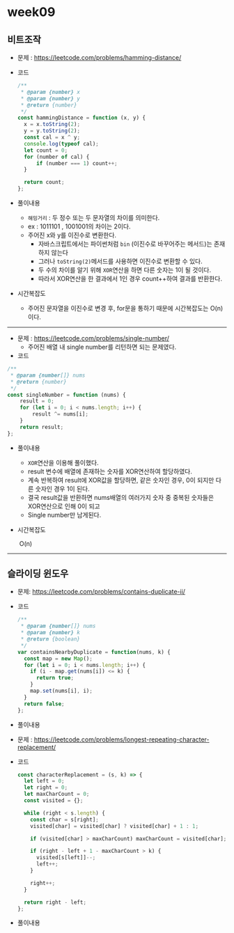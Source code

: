 # week09



## 비트조작

- 문제 : https://leetcode.com/problems/hamming-distance/

- 코드

  ```javascript
  /**
   * @param {number} x
   * @param {number} y
   * @return {number}
   */
  const hammingDistance = function (x, y) {
  	x = x.toString(2);
  	y = y.toString(2);
  	const cal = x ^ y;
  	console.log(typeof cal);
  	let count = 0;
  	for (number of cal) {
  		if (number === 1) count++;
  	}
  
  	return count;
  };
  ```

  

- 풀이내용

  - `해밍거리` : 두 정수 또는 두 문자열의 차이를 의미한다.
  - ex : 1011101 , 1001001의 차이는 2이다.
  - 주어진 x와 y를 이진수로 변환한다.
    - 자바스크립트에서는 파이썬처럼 `bin` (이진수로 바꾸어주는 메서드)는 존재하지 않는다
    - 그러나 `toString(2)`메서드를 사용하면 이진수로 변환할 수 있다.
    - 두 수의 차이를 알기 위해 `XOR`연산을 하면 다른 숫자는 1이 될 것이다.
    - 따라서 XOR연산을 한 결과에서 1인 경우 count++하여 결과를 반환한다.

- 시간복잡도

  - 주어진 문자열을 이진수로 변경 후, for문을 통하기 때문에 시간복잡도는 O(n)이다.

----

- 문제 : https://leetcode.com/problems/single-number/
  - 주어진 배열 내 single number를 리턴하면 되는 문제였다.
- 코드

```javascript
/**
 * @param {number[]} nums
 * @return {number}
 */
const singleNumber = function (nums) {
	result = 0;
	for (let i = 0; i < nums.length; i++) {
		result ^= nums[i];
	}
	return result;
};
```



- 풀이내용

  - `XOR`연산을 이용해 풀이했다.
  - result 변수에 배열에 존재하는 숫자를 XOR연산하여 할당하였다.
  - 계속 반복하여 result에 XOR값을 할당하면, 같은 숫자인 경우, 0이 되지만 다른 숫자인 경우 1이 된다.
  - 결국 result값을 반환하면 nums배열의 여러가지 숫자 중 중복된 숫자들은 XOR연산으로 인해 0이 되고
  - Single number만 남게된다.

- 시간복잡도

  ​	O(n)

---

## 슬라이딩 윈도우

- 문제: https://leetcode.com/problems/contains-duplicate-ii/

- 코드

  ```javascript
  /**
   * @param {number[]} nums
   * @param {number} k
   * @return {boolean}
   */
  var containsNearbyDuplicate = function(nums, k) {
    const map = new Map();
    for (let i = 0; i < nums.length; i++) {
      if (i - map.get(nums[i]) <= k) {
        return true;
      }
      map.set(nums[i], i);
    }
    return false;
  };
  ```

  

- 풀이내용



- 문제 : https://leetcode.com/problems/longest-repeating-character-replacement/

- 코드

  ```javascript
  const characterReplacement = (s, k) => {
    let left = 0;
    let right = 0;
    let maxCharCount = 0;
    const visited = {};
  
    while (right < s.length) {
      const char = s[right];
      visited[char] = visited[char] ? visited[char] + 1 : 1;
  
      if (visited[char] > maxCharCount) maxCharCount = visited[char];
  
      if (right - left + 1 - maxCharCount > k) {
        visited[s[left]]--;
        left++;
      }
  
      right++;
    }
  
    return right - left;
  };
  ```

  

- 풀이내용

